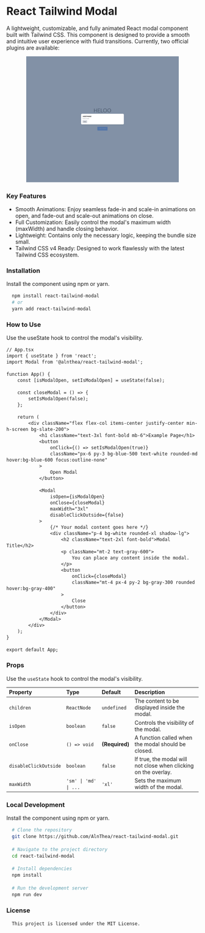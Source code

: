 # React Tailwind Modal

A lightweight, customizable, and fully animated React modal component built with Tailwind CSS. This component is designed to provide a smooth and intuitive user experience with fluid transitions.
Currently, two official plugins are available:

<p align="center">
  <img src="https://github.com/AlnThea/react-tailwind-modal/blob/master/public/img.png" width="400" alt="React Tailwind Modal Demo" />
</p>

### Key Features

- Smooth Animations: Enjoy seamless fade-in and scale-in animations on open, and fade-out and scale-out animations on close.
- Full Customization: Easily control the modal's maximum width (maxWidth) and handle closing behavior.
- Lightweight: Contains only the necessary logic, keeping the bundle size small.
- Tailwind CSS v4 Ready: Designed to work flawlessly with the latest Tailwind CSS ecosystem.

### Installation

Install the component using npm or yarn.
```bash
  npm install react-tailwind-modal
  # or
  yarn add react-tailwind-modal
```

### How to Use

Use the useState hook to control the modal's visibility.
```tsx
// App.tsx
import { useState } from 'react';
import Modal from '@alnthea/react-tailwind-modal';

function App() {
    const [isModalOpen, setIsModalOpen] = useState(false);

    const closeModal = () => {
        setIsModalOpen(false);
    };

    return (
        <div className="flex flex-col items-center justify-center min-h-screen bg-slate-200">
            <h1 className="text-3xl font-bold mb-6">Example Page</h1>
            <button
                onClick={() => setIsModalOpen(true)}
                className="px-6 py-3 bg-blue-500 text-white rounded-md hover:bg-blue-600 focus:outline-none"
            >
                Open Modal
            </button>

            <Modal
                isOpen={isModalOpen}
                onClose={closeModal}
                maxWidth="3xl"
                disableClickOutside={false}
            >
                {/* Your modal content goes here */}
                <div className="p-4 bg-white rounded-xl shadow-lg">
                    <h2 className="text-2xl font-bold">Modal Title</h2>
                    <p className="mt-2 text-gray-600">
                        You can place any content inside the modal.
                    </p>
                    <button
                        onClick={closeModal}
                        className="mt-4 px-4 py-2 bg-gray-300 rounded hover:bg-gray-400"
                    >
                        Close
                    </button>
                </div>
            </Modal>
        </div>
    );
}

export default App;
```
### Props

Use the `useState` hook to control the modal's visibility.

| Property | Type | Default | Description |
| :--- | :--- | :--- | :--- |
| `children` | `ReactNode` | `undefined` | The content to be displayed inside the modal. |
| `isOpen` | `boolean` | `false` | Controls the visibility of the modal. |
| `onClose` | `() => void` | **(Required)** | A function called when the modal should be closed. |
| `disableClickOutside` | `boolean` | `false` | If true, the modal will not close when clicking on the overlay. |
| `maxWidth` | `'sm' \| 'md' \| ...` | `'xl'` | Sets the maximum width of the modal. |



### Local Development

Install the component using npm or yarn.
```bash
  # Clone the repository
  git clone https://github.com/AlnThea/react-tailwind-modal.git
    
  # Navigate to the project directory
  cd react-tailwind-modal
    
  # Install dependencies
  npm install
    
  # Run the development server
  npm run dev
```

### License

```
  This project is licensed under the MIT License.
```